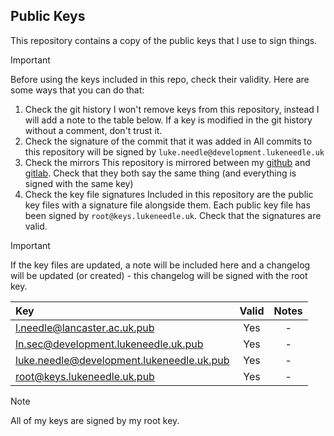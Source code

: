 ## Public Keys
This repository contains a copy of the public keys that I use to sign things.

> [!IMPORTANT]
> Before using the keys included in this repo, check their validity.
> Here are some ways that you can do that:
> 1. Check the git history
>     I won't remove keys from this repository, instead I will add a note to the table below. If a key is modified in the git history without a comment, don't trust it.
> 2. Check the signature of the commit that it was added in
>     All commits to this repository will be signed by `luke.needle@development.lukeneedle.uk`
> 3. Check the mirrors
>     This repository is mirrored between my [github](https://github.com/LukeNeedle/keys) and [gitlab](https://gitlab.com/LukeNeedle/keys). Check that they both say the same thing (and everything is signed with the same key)
> 4. Check the key file signatures
>     Included in this repository are the public key files with a signature file alongside them. Each public key file has been signed by `root@keys.lukeneedle.uk`. Check that the signatures are valid.

> [!IMPORTANT]
> If the key files are updated, a note will be included here and a changelog will be updated (or created) - this changelog will be signed with the root key.

| Key                                       | Valid | Notes |
| :---------------------------------------- | :---: | :---: |
| l.needle@lancaster.ac.uk.pub              | Yes   | -     |
| ln.sec@development.lukeneedle.uk.pub      | Yes   | -     |
| luke.needle@development.lukeneedle.uk.pub | Yes   | -     |
| root@keys.lukeneedle.uk.pub               | Yes   | -     |

> [!NOTE]
> All of my keys are signed by my root key.
